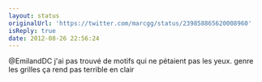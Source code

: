 ```yaml
---
layout: status
originalUrl: 'https://twitter.com/marcgg/status/239858865620008960'
isReply: true
date: 2012-08-26 22:56:24
---
```


@EmilandDC j'ai pas trouvé de motifs qui ne pétaient pas les yeux. genre les grilles ça rend pas terrible en clair
